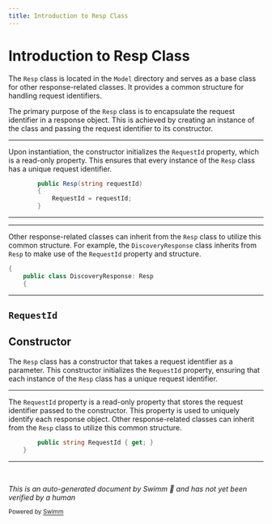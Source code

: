 ```yaml
---
title: Introduction to Resp Class
---
```

# Introduction to Resp Class

The <SwmToken path="src/In.ProjectEKA.HipLibrary/Patient/Model/Resp.cs" pos="5:3:3" line-data="        public Resp(string requestId)">`Resp`</SwmToken> class is located in the <SwmToken path="src/In.ProjectEKA.HipLibrary/Patient/Model/Resp.cs" pos="1:10:10" line-data="namespace In.ProjectEKA.HipLibrary.Patient.Model">`Model`</SwmToken> directory and serves as a base class for other response-related classes. It provides a common structure for handling request identifiers.

The primary purpose of the <SwmToken path="src/In.ProjectEKA.HipLibrary/Patient/Model/Resp.cs" pos="5:3:3" line-data="        public Resp(string requestId)">`Resp`</SwmToken> class is to encapsulate the request identifier in a response object. This is achieved by creating an instance of the class and passing the request identifier to its constructor.

<SwmSnippet path="/src/In.ProjectEKA.HipLibrary/Patient/Model/Resp.cs" line="5">

---

Upon instantiation, the constructor initializes the <SwmToken path="src/In.ProjectEKA.HipLibrary/Patient/Model/Resp.cs" pos="7:1:1" line-data="            RequestId = requestId;">`RequestId`</SwmToken> property, which is a read-only property. This ensures that every instance of the <SwmToken path="src/In.ProjectEKA.HipLibrary/Patient/Model/Resp.cs" pos="5:3:3" line-data="        public Resp(string requestId)">`Resp`</SwmToken> class has a unique request identifier.

```c#
        public Resp(string requestId)
        {
            RequestId = requestId;
        }
```

---

</SwmSnippet>

<SwmSnippet path="/src/In.ProjectEKA.HipLibrary/Patient/Model/DiscoveryResponse.cs" line="4">

---

Other response-related classes can inherit from the <SwmToken path="src/In.ProjectEKA.HipLibrary/Patient/Model/DiscoveryResponse.cs" pos="5:8:8" line-data="    public class DiscoveryResponse: Resp">`Resp`</SwmToken> class to utilize this common structure. For example, the <SwmToken path="src/In.ProjectEKA.HipLibrary/Patient/Model/DiscoveryResponse.cs" pos="5:5:5" line-data="    public class DiscoveryResponse: Resp">`DiscoveryResponse`</SwmToken> class inherits from <SwmToken path="src/In.ProjectEKA.HipLibrary/Patient/Model/DiscoveryResponse.cs" pos="5:8:8" line-data="    public class DiscoveryResponse: Resp">`Resp`</SwmToken> to make use of the <SwmToken path="src/In.ProjectEKA.HipLibrary/Patient/Model/Resp.cs" pos="7:1:1" line-data="            RequestId = requestId;">`RequestId`</SwmToken> property and structure.

```c#
{
    public class DiscoveryResponse: Resp
    {
```

---

</SwmSnippet>

## <SwmToken path="src/In.ProjectEKA.HipLibrary/Patient/Model/Resp.cs" pos="7:1:1" line-data="            RequestId = requestId;">`RequestId`</SwmToken>

## Constructor

The <SwmToken path="src/In.ProjectEKA.HipLibrary/Patient/Model/Resp.cs" pos="5:3:3" line-data="        public Resp(string requestId)">`Resp`</SwmToken> class has a constructor that takes a request identifier as a parameter. This constructor initializes the <SwmToken path="src/In.ProjectEKA.HipLibrary/Patient/Model/Resp.cs" pos="7:1:1" line-data="            RequestId = requestId;">`RequestId`</SwmToken> property, ensuring that each instance of the <SwmToken path="src/In.ProjectEKA.HipLibrary/Patient/Model/Resp.cs" pos="5:3:3" line-data="        public Resp(string requestId)">`Resp`</SwmToken> class has a unique request identifier.

<SwmSnippet path="/src/In.ProjectEKA.HipLibrary/Patient/Model/Resp.cs" line="10">

---

The <SwmToken path="src/In.ProjectEKA.HipLibrary/Patient/Model/Resp.cs" pos="10:5:5" line-data="        public string RequestId { get; }">`RequestId`</SwmToken> property is a read-only property that stores the request identifier passed to the constructor. This property is used to uniquely identify each response object. Other response-related classes can inherit from the <SwmToken path="src/In.ProjectEKA.HipLibrary/Patient/Model/Resp.cs" pos="5:3:3" line-data="        public Resp(string requestId)">`Resp`</SwmToken> class to utilize this common structure.

```c#
        public string RequestId { get; }
    }
```

---

</SwmSnippet>

&nbsp;

*This is an auto-generated document by Swimm 🌊 and has not yet been verified by a human*

<SwmMeta version="3.0.0" repo-id="Z2l0aHViJTNBJTNBaGlwLXNlcnZpY2UlM0ElM0FTd2ltbS1EZW1v" repo-name="hip-service"><sup>Powered by [Swimm](/)</sup></SwmMeta>
